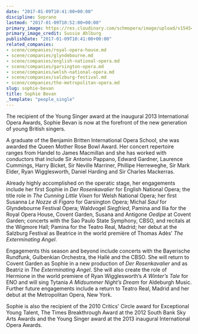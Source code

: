```yaml
---
date: "2017-01-09T10:41:00+00:00"
discipline: Soprano
lastmod: "2017-01-09T10:52:00+00:00"
primary_image: https://res.cloudinary.com/schmopera/image/upload/v1545409169/media/webhook-uploads/1483958325291/2017-01-09---Sophie-Bevan-Sussie-Ahlburg.jpg.jpg
primary_image_credit: Sussie Ahlburg
publishDate: "2017-01-09T10:41:00+00:00"
related_companies:
- scene/companies/royal-opera-house.md
- scene/companies/glyndebourne.md
- scene/companies/english-national-opera.md
- scene/companies/garsington-opera.md
- scene/companies/welsh-national-opera.md
- scene/companies/salzburg-festival.md
- scene/companies/the-metropolitan-opera.md
slug: sophie-bevan
title: Sophie Bevan
_template: "people_single"
---
```


The recipient of the Young Singer award at the inaugural 2013 International Opera Awards, Sophie Bevan is now at the forefront of the new generation of young British singers. 

A graduate of the Benjamin Britten International Opera School, she was awarded the Queen Mother Rose Bowl Award. Her concert repertoire ranges from Handel to James Macmillan and she has worked with conductors that include Sir Antonio Pappano, Edward Gardner, Laurence Cummings, Harry Bicket, Sir Neville Marriner, Phillipe Herreweghe, Sir Mark Elder, Ryan Wigglesworth, Daniel Harding and Sir Charles Mackerras. 

Already highly accomplished on the operatic stage, her engagements include her first Sophie in *Der Rosenkavalier* for English National Opera; the title role in *The Cunning Little Vixen* for Welsh National Opera; her first Susanna *Le Nozze di Figaro* for Garsington Opera; Michal *Saul* for Glyndebourne Festival Opera; Waldvogel *Siegfried*, Pamina and Ilia for the Royal Opera House, Covent Garden, Susana and Antigone *Oedipe* at Covent Garden; concerts with the Sao Paulo State Symphony, CBSO, and recitals at the Wigmore Hall; Pamina for the Teatro Real, Madrid; her debut at the Salzburg Festival as Beatrice in the world première of Thomas Adès’ *The Exterminating Angel*.

Engagements this season and beyond include concerts with the Bayerische Rundfunk, Gulbenkian Orchestra, the Hallé and the CBSO. She will return to Covent Garden as Sophie in a new production of *Der Rosenkavalier* and as Beatriz in *The Exterminating Angel*. She will also create the role of Hermione in the world premiere of Ryan Wigglesworth’s *A Winter’s Tale* for ENO and will sing Tytania *A Midsummer Night’s Dream* for Aldeburgh Music. Further future engagements include a return to Teatro Real, Madrid and her debut at the Metropolitan Opera, New York.
    
Sophie is also the recipient of the 2010 Critics' Circle award for Exceptional Young Talent, The Times Breakthrough Award at the 2012 South Bank Sky Arts Awards and the Young Singer award at the 2013 inaugural International Opera Awards.
